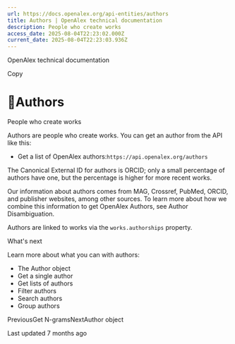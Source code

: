 ```yaml
---
url: https://docs.openalex.org/api-entities/authors
title: Authors | OpenAlex technical documentation
description: People who create works
access_date: 2025-08-04T22:23:02.000Z
current_date: 2025-08-04T22:23:03.936Z
---
```


OpenAlex technical documentation

Copy

# 👩Authors

People who create works

Authors are people who create works. You can get an author from the API like this:

* Get a list of OpenAlex authors:`https://api.openalex.org/authors`

The Canonical External ID for authors is ORCID; only a small percentage of authors have one, but the percentage is higher for more recent works.

Our information about authors comes from MAG, Crossref, PubMed, ORCID, and publisher websites, among other sources. To learn more about how we combine this information to get OpenAlex Authors, see Author Disambiguation.

Authors are linked to works via the `works.authorships` property.

What's next

Learn more about what you can with authors:

* The Author object
* Get a single author
* Get lists of authors
* Filter authors
* Search authors
* Group authors

PreviousGet N-gramsNextAuthor object

Last updated 7 months ago